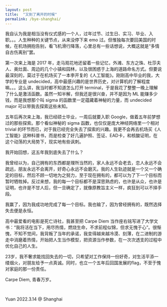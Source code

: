 ```yaml
---
layout: post
title:  "又到了离开的时候"
permalink: /bye-shanghai/
---
```


我自认为我是相当没有仪式感的一个人，过年过节、过生日、实习、毕业、入职。。。人生种种的关键节点，从来没停下来 emo 过。但惟独每次要回美国的时候，在机场拥抱告别，看飞机滑行降落，心里总有一些话想说，大概这就是“多情自古伤离别”罢。

第一次来上海是 2017 年，走马观花地还留着一些记忆，外滩、东方之珠、杜莎夫人、奥灶面、周边的几个小镇和园林，以及很困惑于上海的道路命名方式。但要说最深刻的，莫过于在机场买了一本李开复的《人工智能》。刚刚高中毕业的我，大学的专业是 undecided，高中最感兴趣的是世界历史，对计算机的了解程度嘛。。。这么讲，我当时都不知道怎么打开 terminal，于是我花了整整一晚上理解了什么是激活函数。虽然一知半解，但我还是很兴奋，并不是因为 ML 能赚多少钱，而是我想那个叫 sigma 的函数里一定蕴藏着神秘的力量，而 undecided major 可以带我去探索这些未知。

五年后再次来上海，我已经硕士毕业，一周后就要入职 Google，做着五年前梦想过的那些探索。那个看似神秘的 sigma 函数，也仅仅是庞大神经网络里一个相对 trivial 的环节而已，对于我已经完全失去了探索的兴趣。我更不会再去机场买《人工智能》这种科普书，而是检查了好几遍护照、签证、EAD卡，和核酸证明，在这个动荡的大局势下，现实地有些讽刺。

我开始回想，这五年我到底失去了什么？

我曾经以为，自己拥有的东西都是理所当然的，家人永远不会老去，恋人永远不会疏远，朋友永远不会离开，好奇心永远不会磨灭。我的人生轨迹就是一个又一个确定的目标，然后不顾一切地为之努力，至于现在拥有的，都可以为了下一个目标而暂时牺牲掉。反过来想，我的每一个目标都不是深思熟虑的，也许是从众，也许是证明，也许是不甘人后，但一旦确定了，就像原教旨主义一样，疯狂到可以不择手段。

我赢了，因为我成功地完成了每一个目标。我也输了，因为曾经拥有的，既然选择失去便是永恒。

高中最爱看的电影是死亡诗社，我甚至把 Carpe Diem 当作座右铭写进了大学文书：“我将活在当下，用尽热情，燃烧生命，不求前程似锦，但求无愧于心”。很惭愧，不知不觉间，我背叛了当年的承诺，我变得越来越冷漠、刻薄，在二进制的游走中消磨着热情，开始把人生当作模型，把资源当作参数，在一次次透支的过程中优化自己的人生。

23岁，我不奢求能找回失去的一切，只希望对工作保持一份好奇，对生活平添一缕烟火，对朋友给予一点真诚。同时，也立一个五年后回国发展的flag，不至于愧对家庭的那一份责任。

Carpe Diem, 青春万岁。

&nbsp;

Yuan
2022.3.14 @ Shanghai
